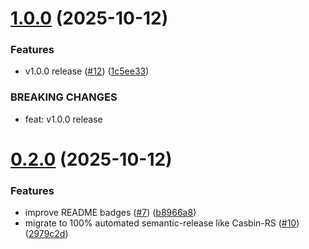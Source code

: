 # [1.0.0](https://github.com/casbin-rs/redis-watcher/compare/v0.2.0...v1.0.0) (2025-10-12)


### Features

* v1.0.0 release ([#12](https://github.com/casbin-rs/redis-watcher/issues/12)) ([1c5ee33](https://github.com/casbin-rs/redis-watcher/commit/1c5ee339aec73ca19b139d485a0a5066ebbf0e6d))


### BREAKING CHANGES

* feat: v1.0.0 release

# [0.2.0](https://github.com/casbin-rs/redis-watcher/compare/v0.1.0...v0.2.0) (2025-10-12)


### Features

* improve README badges ([#7](https://github.com/casbin-rs/redis-watcher/issues/7)) ([b8966a8](https://github.com/casbin-rs/redis-watcher/commit/b8966a844238b9a40e642aa6a9c25811e22afd80))
* migrate to 100% automated semantic-release like Casbin-RS ([#10](https://github.com/casbin-rs/redis-watcher/issues/10)) ([2979c2d](https://github.com/casbin-rs/redis-watcher/commit/2979c2d9bc03aed2c9562a59c1fa2238aaf25a6e))
